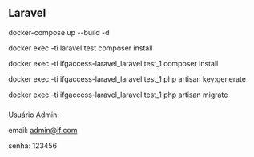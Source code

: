 ## Laravel

docker-compose up --build -d

docker exec -ti laravel.test composer install

docker exec -ti ifgaccess-laravel_laravel.test_1 composer install

docker exec -ti ifgaccess-laravel_laravel.test_1 php artisan key:generate

docker exec -ti ifgaccess-laravel_laravel.test_1 php artisan migrate

###
Usuário Admin:

email: admin@if.com

senha: 123456 
